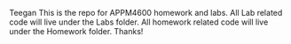 Teegan
This is the repo for APPM4600 homework and labs.
All Lab related code will live under the Labs folder. 
All homework related code will live under the Homework folder. 
Thanks!
